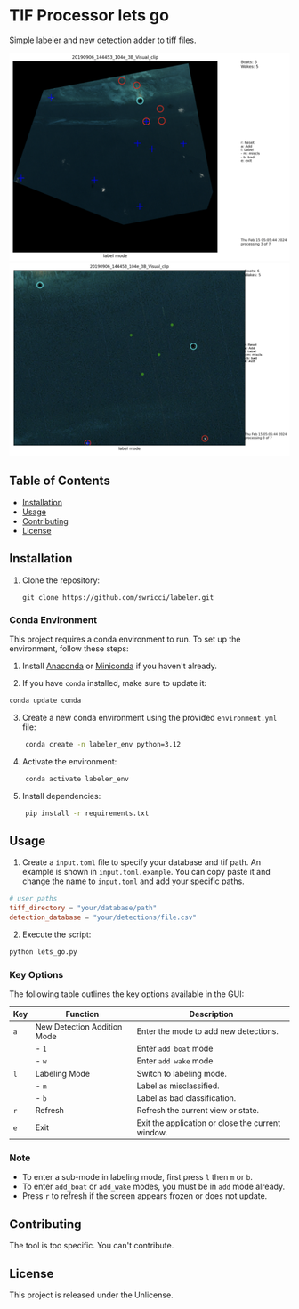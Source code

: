 # TIF Processor lets go

Simple labeler and new detection adder to tiff files.

![ ](images/example_1.png "Let's Go screenshot")
![ ](images/example_2.png "Let's Go screenshot")

## Table of Contents

- [Installation](#installation)
- [Usage](#usage)
- [Contributing](#contributing)
- [License](#license)

## Installation

1. Clone the repository:

   ```shell
   git clone https://github.com/swricci/labeler.git
   ```

### Conda Environment

This project requires a conda environment to run. To set up the environment, follow these steps:

1. Install [Anaconda](https://www.anaconda.com/products/individual) or [Miniconda](https://docs.conda.io/en/latest/miniconda.html) if you haven't already.

2. If you have `conda` installed, make sure to update it:

```bash
conda update conda
```

3. Create a new conda environment using the provided `environment.yml` file:

```bash
    conda create -n labeler_env python=3.12
```

4. Activate the environment:

```bash
    conda activate labeler_env
```

5. Install dependencies:

```bash
    pip install -r requirements.txt
```

## Usage

1. Create a `input.toml` file to specify your database and tif path. An example is shown in `input.toml.example`. You can copy paste it and change the name to `input.toml` and add your specific paths.

```toml
# user paths
tiff_directory = "your/database/path"
detection_database = "your/detections/file.csv"
```

2. Execute the script:

```bash
python lets_go.py
```

### Key Options

The following table outlines the key options available in the GUI:

| Key | Function                    | Description                                       |
| --- | --------------------------- | ------------------------------------------------- |
| `a` | New Detection Addition Mode | Enter the mode to add new detections.             |
|     | - `1`                       | Enter `add boat` mode                             |
|     | - `w`                       | Enter `add wake` mode                             |
| `l` | Labeling Mode               | Switch to labeling mode.                          |
|     | - `m`                       | Label as misclassified.                           |
|     | - `b`                       | Label as bad classification.                      |
| `r` | Refresh                     | Refresh the current view or state.                |
| `e` | Exit                        | Exit the application or close the current window. |

### Note

- To enter a sub-mode in labeling mode, first press `l` then `m` or `b`.
- To enter `add_boat` or `add_wake` modes, you must be in `add` mode already.
- Press `r` to refresh if the screen appears frozen or does not update.

## Contributing

The tool is too specific. You can't contribute.

## License

This project is released under the Unlicense.
